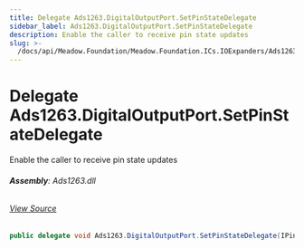 ```yaml
---
title: Delegate Ads1263.DigitalOutputPort.SetPinStateDelegate
sidebar_label: Ads1263.DigitalOutputPort.SetPinStateDelegate
description: Enable the caller to receive pin state updates
slug: >-
  /docs/api/Meadow.Foundation/Meadow.Foundation.ICs.IOExpanders/Ads1263.DigitalOutputPort.SetPinStateDelegate
---
```

# Delegate Ads1263.DigitalOutputPort.SetPinStateDelegate
Enable the caller to receive pin state updates

###### **Assembly**: Ads1263.dll
###### [View Source](https://github.com/WildernessLabs/Meadow.Foundation.git/blob/develop/Source/Meadow.Foundation.Peripherals/ICs.IOExpanders.Ads1263/Driver/Ads1263.DigitalOutputPort.cs#L17)
```csharp title="Declaration"
public delegate void Ads1263.DigitalOutputPort.SetPinStateDelegate(IPin pin, bool state)
```
